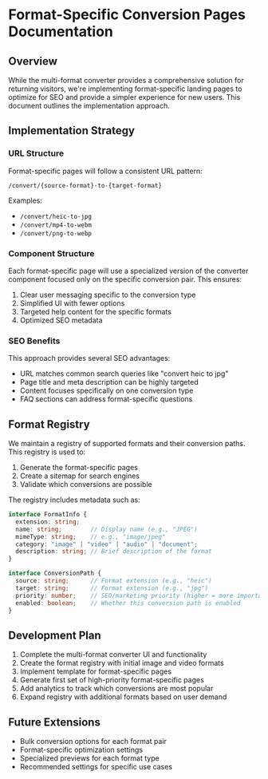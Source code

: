 # Format-Specific Conversion Pages Documentation

## Overview

While the multi-format converter provides a comprehensive solution for returning visitors, we're implementing format-specific landing pages to optimize for SEO and provide a simpler experience for new users. This document outlines the implementation approach.

## Implementation Strategy

### URL Structure

Format-specific pages will follow a consistent URL pattern:

```
/convert/{source-format}-to-{target-format}
```

Examples:
- `/convert/heic-to-jpg`
- `/convert/mp4-to-webm`
- `/convert/png-to-webp`

### Component Structure

Each format-specific page will use a specialized version of the converter component focused only on the specific conversion pair. This ensures:

1. Clear user messaging specific to the conversion type
2. Simplified UI with fewer options
3. Targeted help content for the specific formats
4. Optimized SEO metadata

### SEO Benefits

This approach provides several SEO advantages:

- URL matches common search queries like "convert heic to jpg"
- Page title and meta description can be highly targeted
- Content focuses specifically on one conversion type
- FAQ sections can address format-specific questions

## Format Registry

We maintain a registry of supported formats and their conversion paths. This registry is used to:

1. Generate the format-specific pages
2. Create a sitemap for search engines
3. Validate which conversions are possible

The registry includes metadata such as:

```typescript
interface FormatInfo {
  extension: string;
  name: string;        // Display name (e.g., "JPEG")
  mimeType: string;    // e.g., "image/jpeg"
  category: "image" | "video" | "audio" | "document";
  description: string; // Brief description of the format
}

interface ConversionPath {
  source: string;      // Format extension (e.g., "heic")
  target: string;      // Format extension (e.g., "jpg")
  priority: number;    // SEO/marketing priority (higher = more important)
  enabled: boolean;    // Whether this conversion path is enabled
}
```

## Development Plan

1. Complete the multi-format converter UI and functionality
2. Create the format registry with initial image and video formats
3. Implement template for format-specific pages
4. Generate first set of high-priority format-specific pages
5. Add analytics to track which conversions are most popular
6. Expand registry with additional formats based on user demand

## Future Extensions

- Bulk conversion options for each format pair
- Format-specific optimization settings
- Specialized previews for each format type
- Recommended settings for specific use cases
